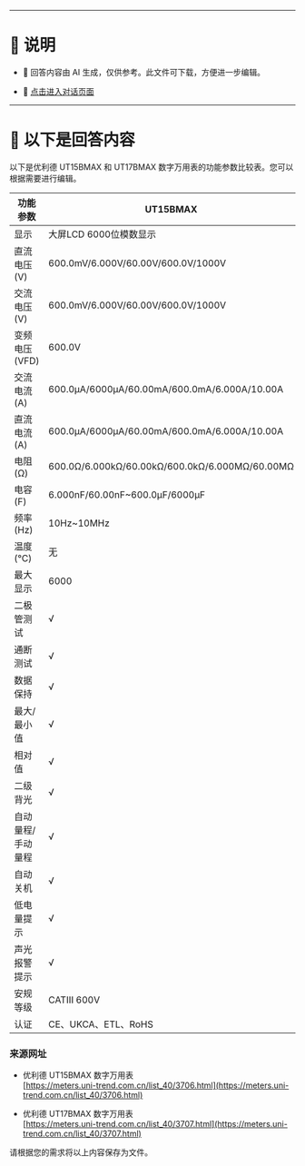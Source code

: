 ------

# 📃 说明

- 📃 回答内容由 AI 生成，仅供参考。此文件可下载，方便进一步编辑。

- 🤖 [点击进入对话页面](https://www.aibangxuanxing.com)

------

# 📃 以下是回答内容

以下是优利德 UT15BMAX 和 UT17BMAX 数字万用表的功能参数比较表。您可以根据需要进行编辑。

| 功能参数         | UT15BMAX                               | UT17BMAX                               |
|-------------------|----------------------------------------|----------------------------------------|
| 显示              | 大屏LCD 6000位模数显示                | 大屏LCD 6000位模数显示                |
| 直流电压(V)      | 600.0mV/6.000V/60.00V/600.0V/1000V    | 600.0mV/6.000V/60.00V/600.0V/1000V    |
| 交流电压(V)      | 600.0mV/6.000V/60.00V/600.0V/1000V    | 600.0mV/6.000V/60.00V/600.0V/1000V    |
| 变频电压(VFD)    | 600.0V                                 | 600.0V                                 |
| 交流电流(A)      | 600.0µA/6000µA/60.00mA/600.0mA/6.000A/10.00A | 600.0µA/6000µA/60.00mA/600.0mA/6.000A/10.00A |
| 直流电流(A)      | 600.0µA/6000µA/60.00mA/600.0mA/6.000A/10.00A | 600.0µA/6000µA/60.00mA/600.0mA/6.000A/10.00A |
| 电阻(Ω)          | 600.0Ω/6.000kΩ/60.00kΩ/600.0kΩ/6.000MΩ/60.00MΩ | 600.0Ω/6.000kΩ/60.00kΩ/600.0kΩ/6.000MΩ/60.00MΩ |
| 电容(F)          | 6.000nF/60.00nF~600.0µF/6000µF        | 6.000nF/60.00nF~600.0µF/6000µF        |
| 频率(Hz)         | 10Hz~10MHz                            | 10Hz~10MHz                            |
| 温度(℃)         | 无                                     | -55℃~500℃                             |
| 最大显示         | 6000                                   | 6000                                   |
| 二极管测试       | √                                      | √                                      |
| 通断测试         | √                                      | √                                      |
| 数据保持         | √                                      | √                                      |
| 最大/最小值      | √                                      | √                                      |
| 相对值           | √                                      | √                                      |
| 二级背光         | √                                      | √                                      |
| 自动量程/手动量程 | √                                     | √                                      |
| 自动关机         | √                                      | √                                      |
| 低电量提示       | √                                      | √                                      |
| 声光报警提示     | √                                      | √                                      |
| 安规等级         | CATⅢ 600V                             | CATⅢ 600V                             |
| 认证             | CE、UKCA、ETL、RoHS                   | CE、UKCA、ETL、RoHS                   |

### 来源网址
- 优利德 UT15BMAX 数字万用表  
  [https://meters.uni-trend.com.cn/list_40/3706.html](https://meters.uni-trend.com.cn/list_40/3706.html)

- 优利德 UT17BMAX 数字万用表  
  [https://meters.uni-trend.com.cn/list_40/3707.html](https://meters.uni-trend.com.cn/list_40/3707.html)

请根据您的需求将以上内容保存为文件。